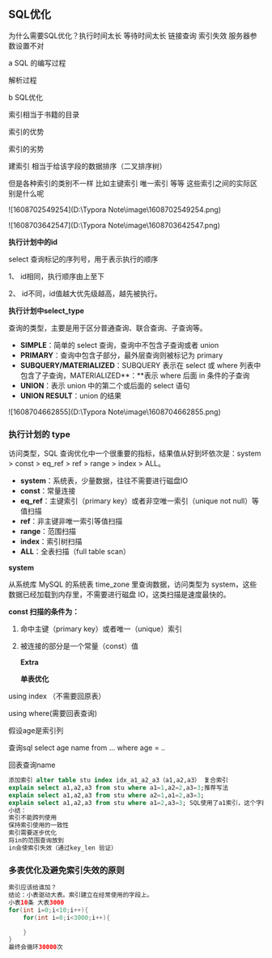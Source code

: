 ## SQL优化

为什么需要SQL优化？执行时间太长 等待时间太长 链接查询 索引失效 服务器参数设置不对

a SQL 的编写过程

   解析过程

b SQL优化

 索引相当于书籍的目录

索引的优势

索引的劣势

建索引 相当于给该字段的数据排序（二叉排序树）

但是各种索引的类别不一样 比如主键索引 唯一索引 等等 这些索引之间的实际区别是什么呢

![1608702549254](D:\Typora Note\image\1608702549254.png)

![1608703642547](D:\Typora Note\image\1608703642547.png)

**执行计划中的id**

select 查询标记的序列号，用于表示执行的顺序

1、 id相同，执行顺序由上至下

2、 id不同，id值越大优先级越高，越先被执行。

**执行计划中select_type**

查询的类型，主要是用于区分普通查询、联合查询、子查询等。

- **SIMPLE**：简单的 select 查询，查询中不包含子查询或者 union
- **PRIMARY**：查询中包含子部分，最外层查询则被标记为 primary
- **SUBQUERY/MATERIALIZED**：SUBQUERY 表示在 select 或 where 列表中包含了子查询，MATERIALIZED**：**表示 where 后面 in 条件的子查询
- **UNION**：表示 union 中的第二个或后面的 select 语句
- **UNION RESULT**：union 的结果

![1608704662855](D:\Typora Note\image\1608704662855.png)

### 执行计划的 type 

访问类型，SQL 查询优化中一个很重要的指标，结果值从好到坏依次是：system > const > eq_ref > ref > range > index > ALL。

- **system**：系统表，少量数据，往往不需要进行磁盘IO
- **const**：常量连接
- **eq_ref**：主键索引（primary key）或者非空唯一索引（unique not null）等值扫描
- **ref**：非主键非唯一索引等值扫描
- **range**：范围扫描
- **index**：索引树扫描
- **ALL**：全表扫描（full table scan）

**system**

从系统库 MySQL 的系统表 time_zone 里查询数据，访问类型为 system，这些数据已经加载到内存里，不需要进行磁盘 IO，这类扫描是速度最快的。

 **const 扫描的条件为：** 

1. 命中主键（primary key）或者唯一（unique）索引

2. 被连接的部分是一个常量（const）值 

   **Extra**

   **单表优化**

using index （不需要回原表）

using where(需要回表查询)

假设age是索引列

查询sql select age name from ... where age = ..

回表查询name

```sql
添加索引 alter table stu index idx_a1_a2_a3（a1,a2,a3） 复合索引
explain select a1,a2,a3 from stu where a1=1,a2=2,a3=3;推荐写法
explain select a1,a2,a3 from stu where a2=1,a1=2,a3=3;
explain select a1,a2,a3 from stu where a1=2,a3=3; SQL使用了a1索引，这个字段不需要进行回表查询 而由于a3跨列使用，造成了索引失效，因此需要回表查询。
小结：
索引不能跨列使用
保持索引使用的一致性
索引需要逐步优化
将in的范围查询放到
in会使索引失效（通过key_len 验证）
```

### 多表优化及避免索引失效的原则

```java
索引应该给谁加？
结论：小表驱动大表。索引建立在经常使用的字段上。
小表10条 大表3000
for(int i=0;i<10;i++){
	for(int i=0;i<3000;i++){

	}
}
最终会循环30000次

```

